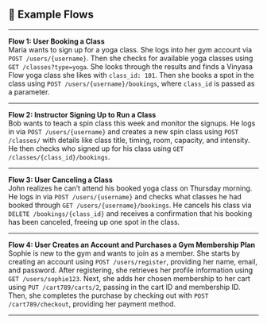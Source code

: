 ## 🔁 Example Flows

---

**Flow 1: User Booking a Class**  
Maria wants to sign up for a yoga class. She logs into her gym account via `POST /users/{username}`. Then she checks for available yoga classes using `GET /classes?type=yoga`. She looks through the results and finds a Vinyasa Flow yoga class she likes with `class_id: 101`. Then she books a spot in the class using `POST /users/{username}/bookings`, where `class_id` is passed as a parameter.

---

**Flow 2: Instructor Signing Up to Run a Class**  
Bob wants to teach a spin class this week and monitor the signups. He logs in via `POST /users/{username}` and creates a new spin class using `POST /classes/` with details like class title, timing, room, capacity, and intensity. He then checks who signed up for his class using `GET /classes/{class_id}/bookings`.

---

**Flow 3: User Canceling a Class**  
John realizes he can’t attend his booked yoga class on Thursday morning. He logs in via `POST /users/{username}` and checks what classes he had booked through `GET /users/{username}/bookings`. He cancels his class via `DELETE /bookings/{class_id}` and receives a confirmation that his booking has been canceled, freeing up one spot in the class.

---

**Flow 4: User Creates an Account and Purchases a Gym Membership Plan**  
Sophie is new to the gym and wants to join as a member. She starts by creating an account using `POST /users/register`, providing her name, email, and password. After registering, she retrieves her profile information using `GET /users/sophie123`. Next, she adds her chosen membership to her cart using `PUT /cart789/carts/2`, passing in the cart ID and membership ID. Then, she completes the purchase by checking out with `POST /cart789/checkout`, providing her payment method.

---


